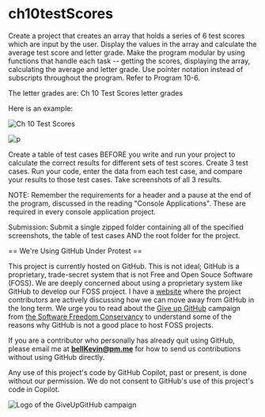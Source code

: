 # ch10testScores

Create a project that creates an array that holds a series of 6 test scores which are input by the user. Display the values in the array and calculate the average test score and letter grade. Make the program modular by using functions that handle each task -- getting the scores, displaying the array, calculating the average and letter grade. Use pointer notation instead of subscripts throughout the program. Refer to Program 10-6.

The letter grades are:
Ch 10 Test Scores letter grades

Here is an example:

![Ch 10 Test Scores](https://github.com/bell-kevin/ch10testScores/blob/main/grades0.PNG)

![p](https://github.com/bell-kevin/ch10testScores/blob/main/grades2.PNG)

Create a table of test cases BEFORE you write and run your project to calculate the correct results for different sets of test scores. Create 3 test cases. Run your code, enter the data from each test case, and compare your results to those test cases. Take screenshots of all 3 results.

NOTE: Remember the requirements for a header and a pause at the end of the program, discussed in the reading "Console Applications". These are required in every console application project.

Submission: Submit a single zipped folder containing all of the specified screenshots, the table of test cases  AND the root folder for the project.

== We're Using GitHub Under Protest ==

This project is currently hosted on GitHub.  This is not ideal; GitHub is a
proprietary, trade-secret system that is not Free and Open Souce Software
(FOSS).  We are deeply concerned about using a proprietary system like GitHub
to develop our FOSS project. I have a [website](https://bellKevin.me) where the
project contributors are actively discussing how we can move away from GitHub
in the long term.  We urge you to read about the [Give up GitHub](https://GiveUpGitHub.org) campaign 
from [the Software Freedom Conservancy](https://sfconservancy.org) to understand some of the reasons why GitHub is not 
a good place to host FOSS projects.

If you are a contributor who personally has already quit using GitHub, please
email me at **bellKevin@pm.me** for how to send us contributions without
using GitHub directly.

Any use of this project's code by GitHub Copilot, past or present, is done
without our permission.  We do not consent to GitHub's use of this project's
code in Copilot.

![Logo of the GiveUpGitHub campaign](https://sfconservancy.org/img/GiveUpGitHub.png)
